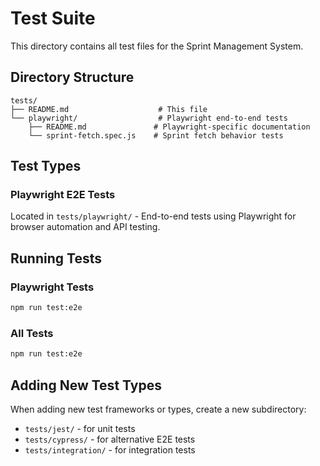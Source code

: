 # Test Suite

This directory contains all test files for the Sprint Management System.

## Directory Structure

```
tests/
├── README.md                    # This file
└── playwright/                  # Playwright end-to-end tests
    ├── README.md               # Playwright-specific documentation
    └── sprint-fetch.spec.js    # Sprint fetch behavior tests
```

## Test Types

### Playwright E2E Tests
Located in `tests/playwright/` - End-to-end tests using Playwright for browser automation and API testing.

## Running Tests

### Playwright Tests
```bash
npm run test:e2e
```

### All Tests
```bash
npm run test:e2e
```

## Adding New Test Types

When adding new test frameworks or types, create a new subdirectory:
- `tests/jest/` - for unit tests
- `tests/cypress/` - for alternative E2E tests
- `tests/integration/` - for integration tests